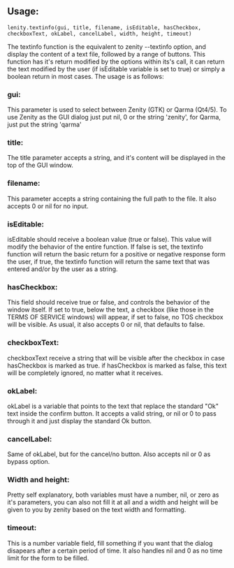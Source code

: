 ## Usage:
```
lenity.textinfo(gui, title, filename, isEditable, hasCheckbox, checkboxText, okLabel, cancelLabel, width, height, timeout)
```
The textinfo function is the equivalent to zenity --textinfo option, and display the content of a text file, followed by a range of buttons. This function has it's return modified by the options within its's call, it can return the text modified by the user (if isEditable variable is set to true) or simply a boolean return in most cases. The usage is as follows:

### gui:
This parameter is used to select between Zenity (GTK) or Qarma (Qt4/5). To use Zenity as the GUI dialog just put nil, 0 or the string 'zenity', for Qarma, just put the string 'qarma'

### title:
The title parameter accepts a string, and it's content will be displayed in the top of the GUI window.

### filename:
This parameter accepts a string containing the full path to the file. It also accepts 0 or nil for no input.

### isEditable:
isEditable should receive a boolean value (true or false). This value will modify the behavior of the entire function. If false is set, the textinfo function will return the basic return for a positive or negative response form the user, if true, the textinfo function will return the same text that was entered and/or by the user as a string.

### hasCheckbox:
This field should receive true or false, and controls the behavior of the window itself. If set to true, below the text, a checkbox (like those in the TERMS OF SERVICE windows) will appear, if set to false, no TOS checkbox will be visible. As usual, it also accepts 0 or nil, that defaults to false.

### checkboxText:
checkboxText receive a string that will be visible after the checkbox in case hasCheckbox is marked as true. if hasCheckbox is marked as false, this text will be completely ignored, no matter what it receives.

### okLabel:
okLabel is a variable that points to the text that replace the standard "Ok" text inside the confirm button. It accepts a valid string, or nil or 0 to pass through it and just display the standard Ok button.

### cancelLabel:
Same of okLabel, but for the cancel/no button. Also accepts nil or 0 as bypass option.

### Width and height:
Pretty self explanatory, both variables must have a number, nil, or zero as it's parameters, you can also not fill it at all and a width and height will be given to you by zenity based on the text width and formatting.

### timeout:
This is a number variable field, fill something if you want that the dialog disapears after a certain period of time. It also handles nil and 0 as no time limit for the form to be filled.
